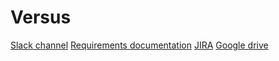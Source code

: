# Versus

[Slack channel](https://moaiii.slack.com)
[Requirements documentation](https://docs.google.com/document/d/16uscTAFOv0NUeb7j58iORJ454OVXHeCCkjpKDw6wNHU/edit#)
[JIRA](https://football-versus.atlassian.net/secure/RapidBoard.jspa?projectKey=VR&rapidView=6)
[Google drive](https://drive.google.com/drive/folders/1ryhtsya98-6WM5ovWenJ-VSa1qD2zq_r)
